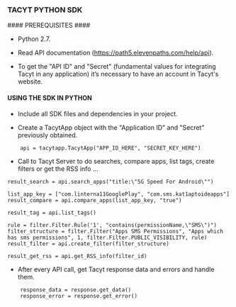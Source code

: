 ### TACYT PYTHON SDK ###


#### PREREQUISITES ####

* Python 2.7.

* Read API documentation (https://path5.elevenpaths.com/help/api).

* To get the "API ID" and "Secret" (fundamental values for integrating Tacyt in any application) it’s necessary to have an account in Tacyt's website.


#### USING THE SDK IN PYTHON ####

* Include all SDK files and dependencies in your project.

* Create a TacytApp object with the "Application ID" and "Secret" previously obtained.
```
	api = tacytapp.TacytApp("APP_ID_HERE", "SECRET_KEY_HERE")
```

* Call to Tacyt Server to do searches, compare apps, list tags, create filters or get the RSS info ...
```
result_search = api.search_apps("title:\"5G Speed For Android\"")

list_app_key = ["com.linterna11GooglePlay", "com.sms.kat1aptoideapps"]
result_compare = api.compare_apps(list_app_key, "true")

result_tag = api.list_tags()

rule = filter.Filter.Rule('1', "contains(permissionName,\"SMS\")")
filter_structure = filter.Filter("Apps SMS Permissions", "Apps which has sms permissions", 1, filter.Filter.PUBLIC_VISIBILITY, rule)
result_filter = api.create_filter(filter_structure)

result_get_rss = api.get_RSS_info(filter_id)
```

* After every API call, get Tacyt response data and errors and handle them.
```
	response_data = response.get_data()
	response_error = response.get_error()
  ```
